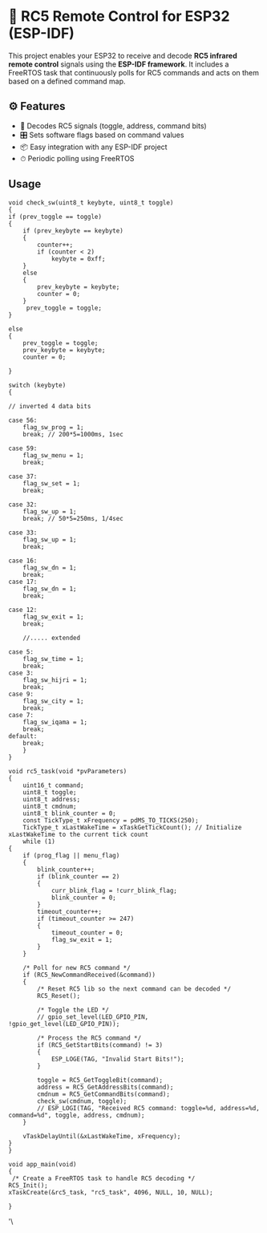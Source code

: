 # 📡 RC5 Remote Control for ESP32 (ESP-IDF)

This project enables your ESP32 to receive and decode **RC5 infrared remote control** signals using the **ESP-IDF framework**. It includes a FreeRTOS task that continuously polls for RC5 commands and acts on them based on a defined command map.



## ⚙️ Features

- 🧠 Decodes RC5 signals (toggle, address, command bits)
- 🎛 Sets software flags based on command values
- 📦 Easy integration with any ESP-IDF project
- ⏱ Periodic polling using FreeRTOS

## Usage 

    void check_sw(uint8_t keybyte, uint8_t toggle)
    {
    if (prev_toggle == toggle)
    {
        if (prev_keybyte == keybyte)
        {
            counter++;
            if (counter < 2)
                keybyte = 0xff;
        }
        else
        {
            prev_keybyte = keybyte;
            counter = 0;
        }
         prev_toggle = toggle;
    }
    
    else
    {
        prev_toggle = toggle;
        prev_keybyte = keybyte;
        counter = 0;
    
    }
    
    switch (keybyte)
    {
    
    // inverted 4 data bits
    
    case 56:
        flag_sw_prog = 1;
        break; // 200*5=1000ms, 1sec
        
    case 59:
        flag_sw_menu = 1;
        break;
        
    case 37:
        flag_sw_set = 1;
        break;
        
    case 32:
        flag_sw_up = 1;
        break; // 50*5=250ms, 1/4sec
        
    case 33:
        flag_sw_up = 1;
        break;

    case 16:
        flag_sw_dn = 1;
        break;
    case 17:
        flag_sw_dn = 1;
        break;

    case 12:
        flag_sw_exit = 1;
        break;

        //..... extended

    case 5:
        flag_sw_time = 1;
        break;
    case 3:
        flag_sw_hijri = 1;
        break;
    case 9:
        flag_sw_city = 1;
        break;
    case 7:
        flag_sw_iqama = 1;
        break;
    default:
        break;
        }
    }
    
    void rc5_task(void *pvParameters)
    {
        uint16_t command;
        uint8_t toggle;
        uint8_t address;
        uint8_t cmdnum;
        uint8_t blink_counter = 0;
        const TickType_t xFrequency = pdMS_TO_TICKS(250);
        TickType_t xLastWakeTime = xTaskGetTickCount(); // Initialize xLastWakeTime to the current tick count
        while (1)
    {
        if (prog_flag || menu_flag)
        {
            blink_counter++;
            if (blink_counter == 2)
            {
                curr_blink_flag = !curr_blink_flag;
                blink_counter = 0;
            }
            timeout_counter++;
            if (timeout_counter >= 247)
            {
                timeout_counter = 0;
                flag_sw_exit = 1;
            }
        }

        /* Poll for new RC5 command */
        if (RC5_NewCommandReceived(&command))
        {
            /* Reset RC5 lib so the next command can be decoded */
            RC5_Reset();

            /* Toggle the LED */
            // gpio_set_level(LED_GPIO_PIN, !gpio_get_level(LED_GPIO_PIN));

            /* Process the RC5 command */
            if (RC5_GetStartBits(command) != 3)
            {
                ESP_LOGE(TAG, "Invalid Start Bits!");
            }

            toggle = RC5_GetToggleBit(command);
            address = RC5_GetAddressBits(command);
            cmdnum = RC5_GetCommandBits(command);
            check_sw(cmdnum, toggle);
            // ESP_LOGI(TAG, "Received RC5 command: toggle=%d, address=%d, command=%d", toggle, address, cmdnum);
        }

        vTaskDelayUntil(&xLastWakeTime, xFrequency);
    }
    }

    void app_main(void)
    {
     /* Create a FreeRTOS task to handle RC5 decoding */
    RC5_Init();
    xTaskCreate(&rc5_task, "rc5_task", 4096, NULL, 10, NULL);

    }
'\

